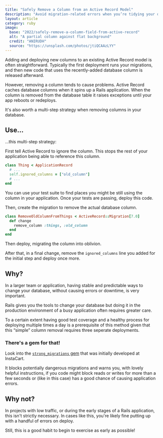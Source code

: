 ```yaml
---
title: "Safely Remove a Column from an Active Record Model"
description: "Avoid migration-related errors when you’re tidying your database"
layout: article
category: ruby
image:
  base: "2022/safely-remove-a-column-field-from-active-record"
  alt: "A partial column against flat background"
  credit: "ANIRUDH"
  source: "https://unsplash.com/photos/jtiQCAAzLYY"
---
```


Adding and deploying new columns to an existing Active Record model is often straightforward. Typically the first deployment runs your migrations, and then new code that uses the recently-added database column is released afterward.

However, removing a column tends to cause problems. Active Record caches database columns when it spins up a Rails application. When the column is removed from the database table it raises exceptions until your app reboots or redeploys.

It's also worth a multi-step strategy when removing columns in your database.


## Use...

...this multi-step strategy:

First tell Active Record to ignore the column. This stops the rest of your application being able to reference this column.

```ruby
class Thing < ApplicationRecord
  # ...
  self.ignored_columns = ["old_column"]
  # ...
end
```

You can use your test suite to find places you might be still using the column in your application. Once your tests are passing, deploy this code.

Then, create the migration to remove the actual database column.

```ruby
class RemoveOldColumnFromThings < ActiveRecord::Migration[7.0]
  def change
    remove_column :things, :old_column
  end
end
```

Then deploy, migrating the column into oblivion.

After that, in a final change, remove the `ignored_columns` line you added for the initial step and deploy once more.


## Why?

In a larger team or application, having stable and predictable ways to change your database, without causing errors or downtime, is very important.

Rails gives you the tools to change your database but doing it in the production environment of a busy application often requires greater care.

To a certain extent having good test coverage and a healthy process for deploying multiple times a day is a prerequisite of this method given that this “simple” column removal requires three seperate deployments.


### There's a gem for that!

Look into the [`strong_migrations` gem](https://github.com/ankane/strong_migrations) that was initially developed at InstaCart.

It blocks potentially dangerous migrations and warns you, with lovely helpful instructions, if you code might block reads or writes for more than a few seconds or (like in this case) has a good chance of causing application errors.


## Why not?

In projects with low traffic, or during the early stages of a Rails application, this isn't strictly necessary. In cases like this, you're likely fine putting up with a handful of errors on deploy.

Still, this is a good habit to begin to exercise as early as possible!
